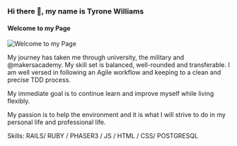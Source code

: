 ### Hi there 👋, my name is Tyrone Williams
#### Welcome to my Page
![Welcome to my Page](https://sweep.ac.uk/wp-content/uploads/green-banner.jpg)

My journey has taken me through university, the military and @makersacademy. My skill set is balanced, well-rounded and transferable.
I am well versed in following an Agile workflow and keeping to a clean and precise TDD process.

My immediate goal is to continue learn and improve myself while living flexibly. 

My passion is to help the environment and it is what I will strive to do in my  personal life and professional life.

Skills: RAILS/ RUBY / PHASER3 / JS / HTML / CSS/ POSTGRESQL






